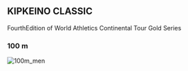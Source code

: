 
## KIPKEINO CLASSIC

FourthEdition of World Athletics Continental Tour Gold Series

### 100 m

![100m_men](https://github.com/manassehoduor/Crunch-Sports-Data/assets/20558188/bb40ad27-8296-482b-b248-a8f7b66f5a59)
